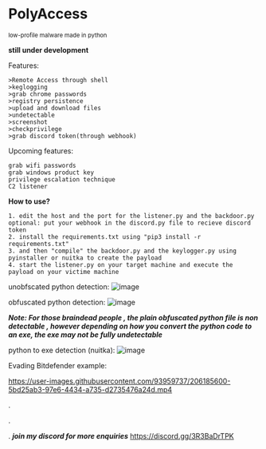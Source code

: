 # PolyAccess

<small>low-profile malware made in python</small>


**still under development**


Features:

```
>Remote Access through shell
>keglogging
>grab chrome passwords
>registry persistence
>upload and download files
>undetectable 
>screenshot
>checkprivilege
>grab discord token(through webhook)
``` 

Upcoming features:
```
grab wifi passwords
grab windows product key
privilege escalation technique
C2 listener
```

**How to use?**

```
1. edit the host and the port for the listener.py and the backdoor.py
optional: put your webhook in the discord.py file to recieve discord token
2. install the requirements.txt using "pip3 install -r requirements.txt"
3. and then "compile" the backdoor.py and the keylogger.py using pyinstaller or nuitka to create the payload
4. start the listener.py on your target machine and execute the payload on your victime machine
```

unobfscated python detection:
![image](https://user-images.githubusercontent.com/93959737/206857718-b6397dd8-22d7-4634-8bad-d143a0377639.png)

obfuscated python detection:
![image](https://user-images.githubusercontent.com/93959737/206237397-bc30953a-4062-448f-9664-4bf230d1a2e9.png)

***Note: For those braindead people , the plain obfuscated python file is non detectable , however depending on how you convert the python code to an exe, the exe may not be fully undetectable***

python to exe detection (nuitka):
![image](https://user-images.githubusercontent.com/93959737/206857089-22a2608a-4d88-4217-af74-958e080dfb56.png)


Evading Bitdefender example:


https://user-images.githubusercontent.com/93959737/206185600-5bd25ab3-97e6-4434-a735-d2735476a24d.mp4





.


.

.
***join my discord for more enquiries***
https://discord.gg/3R3BaDrTPK
